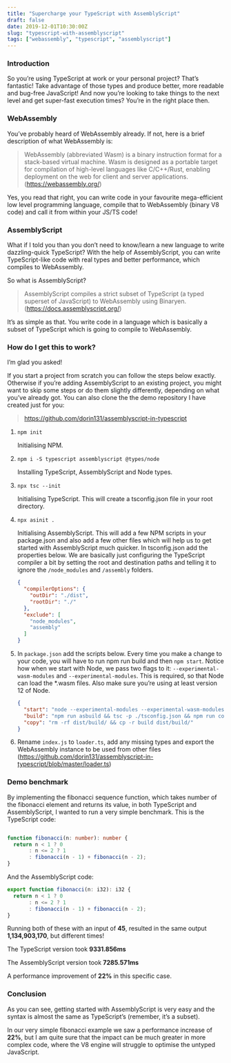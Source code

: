 ```yaml
---
title: "Supercharge your TypeScript with AssemblyScript"
draft: false
date: 2019-12-01T10:30:00Z
slug: "typescript-with-assemblyscript"
tags: ["webassembly", "typescript", "assemblyscript"]
---
```


### Introduction
So you’re using TypeScript at work or your personal project? That’s fantastic! Take advantage of those types and produce better, more readable and bug-free JavaScript!
And now you’re looking to take things to the next level and get super-fast execution times? You’re in the right place then.

### WebAssembly
You’ve probably heard of WebAssembly already. If not, here is a brief description of what WebAssembly is:

> WebAssembly (abbreviated Wasm) is a binary instruction format for a stack-based virtual machine. Wasm is designed as a portable target for compilation of high-level languages like C/C++/Rust, enabling deployment on the web for client and server applications. (https://webassembly.org/)

Yes, you read that right, you can write code in your favourite mega-efficient low level programming language, compile that to WebAssembly (binary V8 code) and call it from within your JS/TS code!

### AssemblyScript
What if I told you than you don’t need to know/learn a new language to write dazzling-quick TypeScript? With the help of AssemblyScript, you can write TypeScript-like code with real types and better performance, which compiles to WebAssembly.

So what is AssemblyScript?

> AssemblyScript compiles a strict subset of TypeScript (a typed superset of JavaScript) to WebAssembly using Binaryen. (https://docs.assemblyscript.org/)

It’s as simple as that. You write code in a language which is basically a subset of TypeScript which is going to compile to WebAssembly.

### How do I get this to work?
I’m glad you asked!

If you start a project from scratch you can follow the steps below exactly. Otherwise if you’re adding AssemblyScript to an existing project, you might want to skip some steps or do them slightly differently, depending on what you’ve already got.
You can also clone the the demo repository I have created just for you: 
> https://github.com/dorin131/assemblyscript-in-typescript

1. `npm init`
  
    Initialising NPM.

2. `npm i -S typescript assemblyscript @types/node`
   
    Installing TypeScript, AssemblyScript and Node types.

3. `npx tsc --init`
   
    Initialising TypeScript. This will create a tsconfig.json file in your root directory.

4. `npx asinit .`
   
    Initialising AssemblyScript. This will add a few NPM scripts in your package.json and also add a few other files which will help us to get started with AssemblyScript much quicker.
    In tsconfig.json add the properties below. We are basically just configuring the TypeScript compiler a bit by setting the root and destination paths and telling it to ignore the `/node_modules` and `/assembly` folders.
      ```json
      {
        "compilerOptions": {
          "outDir": "./dist",
          "rootDir": "./"
        },
        "exclude": [
          "node_modules",
          "assembly"
        ]
      }
      ```

5. In `package.json` add the scripts below. Every time you make a change to your code, you will have to run npm run build and then `npm start`. Notice how when we start with Node, we pass two flags to it: `--experimental-wasm-modules` and `--experimental-modules`. This is required, so that Node can load the *.wasm files. Also make sure you’re using at least version 12 of Node.
      ```json
      {
        "start": "node --experimental-modules --experimental-wasm-modules ./dist/index.js",
        "build": "npm run asbuild && tsc -p ./tsconfig.json && npm run copy",
        "copy": "rm -rf dist/build/ && cp -r build dist/build/"
      }
      ```

6. Rename `index.js` to `loader.ts`, add any missing types and export the WebAssembly instance to be used from other files (https://github.com/dorin131/assemblyscript-in-typescript/blob/master/loader.ts)

### Demo benchmark
By implementing the fibonacci sequence function, which takes number of the fibonacci element and returns its value, in both TypeScript and AssemblyScript, I wanted to run a very simple benchmark.
This is the TypeScript code:

```ts

function fibonacci(n: number): number {
  return n < 1 ? 0
       : n <= 2 ? 1
       : fibonacci(n - 1) + fibonacci(n - 2);
}
```

And the AssemblyScript code:

```ts
export function fibonacci(n: i32): i32 {
  return n < 1 ? 0
       : n <= 2 ? 1
       : fibonacci(n - 1) + fibonacci(n - 2);
}
```

Running both of these with an input of **45**, resulted in the same output **1,134,903,170**, but different times!

The TypeScript version took **9331.856ms**

The AssemblyScript version took **7285.571ms**

A performance improvement of **22%** in this specific case.

### Conclusion
As you can see, getting started with AssemblyScript is very easy and the syntax is almost the same as TypeScript’s (remember, it’s a subset).

In our very simple fibonacci example we saw a performance increase of **22%**, but I am quite sure that the impact can be much greater in more complex code, where the V8 engine will struggle to optimise the untyped JavaScript.